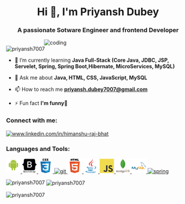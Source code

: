 <h1 align="center">Hi 👋, I'm Priyansh Dubey</h1>
<h3 align="center">A passionate Sotware Engineer and frontend Developer</h3>
<img align="right" src="https://user-images.githubusercontent.com/55389276/140866485-8fb1c876-9a8f-4d6a-98dc-08c4981eaf70.gif" alt="coding" width="400px">

<p align="left"> <img src="https://komarev.com/ghpvc/?username=priyansh7007&label=Profile%20views&color=0e75b6&style=flat" alt="priyansh7007" /> </p>

- 🌱 I’m currently learning **Java Full-Stack (Core Java, JDBC, JSP, Servelet, Spring, Spring Boot,Hibernate, MicroServices, MySQL)**

- 💬 Ask me about **Java, HTML, CSS, JavaScript, MySQL**

- 📫 How to reach me **priyansh.dubey7007@gmail.com**
- ⚡ Fun fact **I'm funny🤣**

<h3 align="left">Connect with me:</h3>
<p align="left">
<a href="https://linkedin.com/in/www.linkedin.com/in/himanshu-raj-bhat" target="blank"><img align="center" src="https://raw.githubusercontent.com/rahuldkjain/github-profile-readme-generator/master/src/images/icons/Social/linked-in-alt.svg" alt="www.linkedin.com/in/himanshu-raj-bhat" height="30" width="40" /></a>
</p>

<h3 align="left">Languages and Tools:</h3>
<p align="left"> <a href="https://developer.android.com" target="_blank" rel="noreferrer"> <img src="https://raw.githubusercontent.com/devicons/devicon/master/icons/android/android-original-wordmark.svg" alt="android" width="40" height="40"/> </a> <a href="https://getbootstrap.com" target="_blank" rel="noreferrer"> <img src="https://raw.githubusercontent.com/devicons/devicon/master/icons/bootstrap/bootstrap-plain-wordmark.svg" alt="bootstrap" width="40" height="40"/> </a> <a href="https://www.w3schools.com/css/" target="_blank" rel="noreferrer"> <img src="https://raw.githubusercontent.com/devicons/devicon/master/icons/css3/css3-original-wordmark.svg" alt="css3" width="40" height="40"/> </a> <a href="https://git-scm.com/" target="_blank" rel="noreferrer"> <img src="https://www.vectorlogo.zone/logos/git-scm/git-scm-icon.svg" alt="git" width="40" height="40"/> </a> <a href="https://www.w3.org/html/" target="_blank" rel="noreferrer"> <img src="https://raw.githubusercontent.com/devicons/devicon/master/icons/html5/html5-original-wordmark.svg" alt="html5" width="40" height="40"/> </a> <a href="https://www.java.com" target="_blank" rel="noreferrer"> <img src="https://raw.githubusercontent.com/devicons/devicon/master/icons/java/java-original.svg" alt="java" width="40" height="40"/> </a> <a href="https://developer.mozilla.org/en-US/docs/Web/JavaScript" target="_blank" rel="noreferrer"> <img src="https://raw.githubusercontent.com/devicons/devicon/master/icons/javascript/javascript-original.svg" alt="javascript" width="40" height="40"/> </a> <a href="https://www.mongodb.com/" target="_blank" rel="noreferrer"> <img src="https://raw.githubusercontent.com/devicons/devicon/master/icons/mongodb/mongodb-original-wordmark.svg" alt="mongodb" width="40" height="40"/> </a> <a href="https://www.mysql.com/" target="_blank" rel="noreferrer"> <img src="https://raw.githubusercontent.com/devicons/devicon/master/icons/mysql/mysql-original-wordmark.svg" alt="mysql" width="40" height="40"/> </a> <a href="https://spring.io/" target="_blank" rel="noreferrer"> <img src="https://www.vectorlogo.zone/logos/springio/springio-icon.svg" alt="spring" width="40" height="40"/> </a> </p>

<p><img align="left" src="https://github-readme-stats.vercel.app/api/top-langs?username=priyansh7007&show_icons=true&locale=en&layout=compact" alt="priyansh7007" /></p>

<p>&nbsp;<img align="center" src="https://github-readme-stats.vercel.app/api?username=priyansh7007&show_icons=true&locale=en" alt="priyansh7007" /></p>

<p><img align="center" src="https://github-readme-streak-stats.herokuapp.com/?user=priyansh7007&" alt="priyansh7007" /></p>
